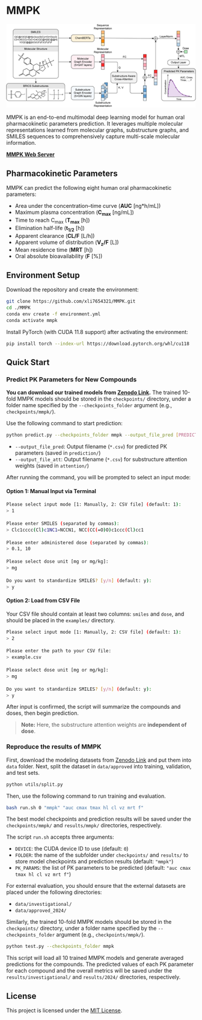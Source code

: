 # MMPK

![MMPK](mmpk.png)

MMPK is an end-to-end multimodal deep learning model for human oral pharmacokinetic parameters prediction. It leverages multiple molecular representations learned from molecular graphs, substructure graphs, and SMILES sequences to comprehensively capture multi-scale molecular information.

**[MMPK Web Server]()**

## Pharmacokinetic Parameters

MMPK can predict the following eight human oral pharmacokinetic parameters:

- Area under the concentration–time curve (**AUC** [ng*h/mL])
- Maximum plasma concentration (**C<sub>max</sub>** [ng/mL])
- Time to reach C<sub>max</sub> (**T<sub>max</sub>** [h])
- Elimination half-life (**t<sub>1/2</sub>** [h])
- Apparent clearance (**CL/F** [L/h])
- Apparent volume of distribution (**V<sub>z</sub>/F** [L])
- Mean residence time (**MRT** [h])
- Oral absolute bioavailability (**F** [%])

## Environment Setup

Download the repository and create the environment:

```bash
git clone https://github.com/xli7654321/MMPK.git
cd ./MMPK
conda env create -f environment.yml
conda activate mmpk
```

Install PyTorch (with CUDA 11.8 support) after activating the environment:

```bash
pip install torch --index-url https://download.pytorch.org/whl/cu118
```

## Quick Start

### Predict PK Parameters for New Compounds

**You can download our trained models from [Zenodo Link]().** The trained 10-fold MMPK models should be stored in the `checkpoints/` directory, under a folder name specified by the `--checkpoints_folder` argument (e.g., `checkpoints/mmpk/`). 

Use the following command to start prediction:

```bash
python predict.py --checkpoints_folder mmpk --output_file_pred [PREDICTION_FILENAME] --output_file_att [ATTENTION_FILENAME]
```

- `--output_file_pred`: Output filename (`*.csv`) for predicted PK parameters (saved in `prediction/`)
- `--output_file_att`: Output filename (`*.csv`) for substructure attention weights (saved in `attention/`)

After running the command, you will be prompted to select an input mode:

#### Option 1: Manual Input via Terminal

```bash
Please select input mode [1: Manually, 2: CSV file] (default: 1):
> 1

Please enter SMILES (separated by commas):
> Clc1cccc(Cl)c1NC1=NCCN1, NCC(CC(=O)O)c1ccc(Cl)cc1

Please enter administered dose (separated by commas):
> 0.1, 10

Please select dose unit [mg or mg/kg]:
> mg

Do you want to standardize SMILES? [y/n] (default: y):
> y
```

#### Option 2: Load from CSV File

Your CSV file should contain at least two columns: `smiles` and `dose`, and should be placed in the `examples/` directory.

```bash
Please select input mode [1: Manually, 2: CSV file] (default: 1):
> 2

Please enter the path to your CSV file:
> example.csv

Please select dose unit [mg or mg/kg]:
> mg

Do you want to standardize SMILES? [y/n] (default: y):
> y
```

After input is confirmed, the script will summarize the compounds and doses, then begin prediction.

> **Note:** Here, the substructure attention weights are **independent of dose**.

### Reproduce the results of MMPK

First, download the modeling datasets from [Zenodo Link]() and put them into `data` folder. Next, split the dataset in `data/approved` into training, validation, and test sets.

```bash
python utils/split.py
```

Then, use the following command to run training and evaluation.

```bash
bash run.sh 0 "mmpk" "auc cmax tmax hl cl vz mrt f"
```

The best model checkpoints and prediction results will be saved under the `checkpoints/mmpk/` and `results/mmpk/` directories, respectively.

The script `run.sh` accepts three arguments:

- `DEVICE`: the CUDA device ID to use (default: `0`)
- `FOLDER`: the name of the subfolder under `checkpoints/` and `results/` to store model checkpoints and prediction results (default: `"mmpk"`)
- `PK_PARAMS`: the list of PK parameters to be predicted (default: `"auc cmax tmax hl cl vz mrt f"`)

For external evaluation, you should ensure that the external datasets are placed under the following directories:

- `data/investigational/`
- `data/approved_2024/`

Similarly, the trained 10-fold MMPK models should be stored in the `checkpoints/` directory, under a folder name specified by the `--checkpoints_folder` argument (e.g., `checkpoints/mmpk/`).

```bash
python test.py --checkpoints_folder mmpk
```

This script will load all 10 trained MMPK models and generate averaged predictions for the compounds. The predicted values of each PK parameter for each compound and the overall metrics will be saved under the `results/investigational/` and `results/2024/` directories, respectively.

## License

This project is licensed under the [MIT License](LICENSE).
